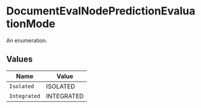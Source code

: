 # DocumentEvalNodePredictionEvaluationMode

An enumeration.


## Values

| Name         | Value        |
| ------------ | ------------ |
| `Isolated`   | ISOLATED     |
| `Integrated` | INTEGRATED   |
